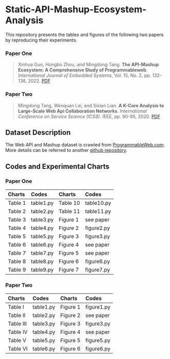 # Static-API-Mashup-Ecosystem-Analysis
This repository presents the tables and figures of the following two papers by reproducing their experiments.
### Paper One
> Xinhua Guo, Hongbo Zhou, and Mingdong Tang. **The API-Mashup Ecosystem: A Comprehensive Study of Programmableweb**. *International Journal of Embedded Systems*, Vol. 15, No. 2, pp. 132-138, 2022. [PDF](https://pan.baidu.com/s/1hLxHSbqxXINt5dFeMK5CNw?pwd=kang)

### Paper Two
> Mingdong Tang, Wenquan Lei, and Sixian Lian. **A K-Core Analysis to Large-Scale Web Api Collaboration Networks**. *International Conference on Service Science (ICSS)*. IEEE, pp. 90-95, 2020. [PDF](https://pan.baidu.com/s/19l4qz0u1nOfoPpDcW96i5g?pwd=kang)
## Dataset Description
The Web API and Mashup dataset is crawled from [ProgrammableWeb.com](https://www.programmableweb.com/). More details can be referred to another [github repository](https://github.com/IntelligentServiceLab/Web-Service-Crawler). 
## Codes and Experimental Charts
### Paper One
Charts | Codes | Charts | Codes
 :- | :- |  :- | :-
Table 1  | table1.py | Table 10 | table10.py
Table 2  | table2.py | Table 11 | table11.py
Table 3  | table3.py | Figure 1 | see paper
Table 4  | table4.py | Figure 2 | figure2.py
Table 5  | table5.py | Figure 3 | figure3.py
Table 6  | table6.py | Figure 4 | see paper
Table 7  | table7.py | Figure 5 | see paper
Table 8  | table8.py | Figure 6 | figure6.py
Table 9  | table9.py | Figure 7 | figure7.py

### Paper Two
Charts | Codes | Charts | Codes
 :- | :- |  :- | :-
Table I  | table1.py | Figure 1 | figure1.py
Table II | table2.py | Figure 2 | see paper
Table III| table3.py | Figure 3 | figure3.py
Table IV | table4.py | Figure 4 | see paper
Table V  | table5.py | Figure 5 | figure5.py
Table VI | table6.py | Figure 6 | figure6.py


